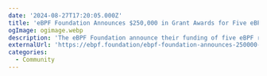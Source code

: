```yaml
---
date: '2024-08-27T17:20:05.000Z'
title: '‍eBPF Foundation Announces $250,000 in Grant Awards for Five eBPF Academic Research Projects'
ogImage: ogimage.webp
description: 'The eBPF Foundation announce their funding of five eBPF research projects! Three are about improving and verifying the eBPF verifier; one is about enabling application offloading into eBPF'
externalUrl: 'https://ebpf.foundation/ebpf-foundation-announces-250000-in-grant-awards-for-five-ebpf-academic-research-projects/'
categories:
  - Community
---
```

